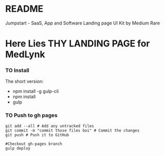 # README #

Jumpstart - SaaS, App and Software Landing page UI Kit by Medium Rare

# Here Lies THY LANDING PAGE for MedLynk

### TO Install ###
The short version:

* npm install -g gulp-cli
* npm install
* gulp

### TO Push to gh pages ###
```
git add --all # Add any untracked files
git commit -m "commit those files boi" # Commit the changes
git push # Push it to GitHub

#Checkout gh-pages branch
gulp deploy
```

